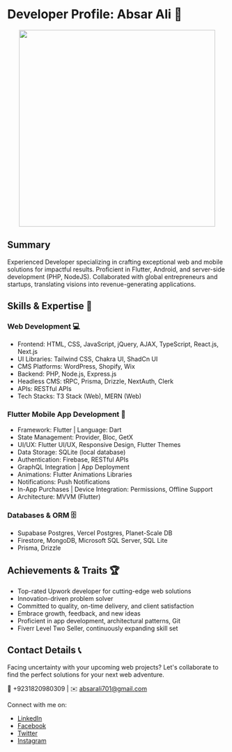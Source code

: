 # Developer Profile: Absar Ali 👋
<div align="center">
  <img height="450" src="https://cdn.dribbble.com/users/2606017/screenshots/14272063/media/8cc0edcf4e44f2d486c6e4f445883597.gif"  />
</div>

## Summary

Experienced Developer specializing in crafting exceptional web and mobile solutions for impactful results. Proficient in Flutter, Android, and server-side development (PHP, NodeJS). Collaborated with global entrepreneurs and startups, translating visions into revenue-generating applications.

## Skills & Expertise 🚀

### Web Development 💻

- Frontend: HTML, CSS, JavaScript, jQuery, AJAX, TypeScript, React.js, Next.js
- UI Libraries: Tailwind CSS, Chakra UI, ShadCn UI
- CMS Platforms: WordPress, Shopify, Wix
- Backend: PHP, Node.js, Express.js
- Headless CMS: tRPC, Prisma, Drizzle, NextAuth, Clerk
- APIs: RESTful APIs
- Tech Stacks: T3 Stack (Web), MERN (Web)

### Flutter Mobile App Development 📱

- Framework: Flutter | Language: Dart
- State Management: Provider, Bloc, GetX
- UI/UX: Flutter UI/UX, Responsive Design, Flutter Themes
- Data Storage: SQLite (local database)
- Authentication: Firebase, RESTful APIs
- GraphQL Integration | App Deployment
- Animations: Flutter Animations Libraries
- Notifications: Push Notifications
- In-App Purchases | Device Integration: Permissions, Offline Support
- Architecture: MVVM (Flutter)

### Databases & ORM 🗄️

- Supabase Postgres, Vercel Postgres, Planet-Scale DB
- Firestore, MongoDB, Microsoft SQL Server, SQL Lite
- Prisma, Drizzle

## Achievements & Traits 🏆

- Top-rated Upwork developer for cutting-edge web solutions
- Innovation-driven problem solver
- Committed to quality, on-time delivery, and client satisfaction
- Embrace growth, feedback, and new ideas
- Proficient in app development, architectural patterns, Git
- Fiverr Level Two Seller, continuously expanding skill set

## Contact Details 📞

Facing uncertainty with your upcoming web projects? Let's collaborate to find the perfect solutions for your next web adventure.

📱 +9231820980309 | ✉️ absarali701@gmail.com

Connect with me on:
- [LinkedIn](https://www.linkedin.com/in/hafiz-absar-ali/)
- [Facebook](https://www.facebook.com/absardotdev)
- [Twitter](https://twitter.com/home)
- [Instagram](https://www.instagram.com/absardotdev/)
